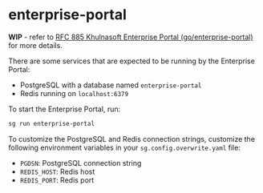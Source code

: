 # enterprise-portal

**WIP** - refer to [RFC 885 Khulnasoft Enterprise Portal (go/enterprise-portal)](https://docs.google.com/document/d/1tiaW1IVKm_YSSYhH-z7Q8sv4HSO_YJ_Uu6eYDjX7uU4/edit#heading=h.tdaxc5h34u7q) for more details.

There are some services that are expected to be running by the Enterprise Portal:

- PostgreSQL with a database named `enterprise-portal`
- Redis running on `localhost:6379`

To start the Enterprise Portal, run:

```zsh
sg run enterprise-portal
```

To customize the PostgreSQL and Redis connection strings, customize the following environment variables in your `sg.config.overwrite.yaml` file:

- `PGDSN`: PostgreSQL connection string
- `REDIS_HOST`: Redis host
- `REDIS_PORT`: Redis port
